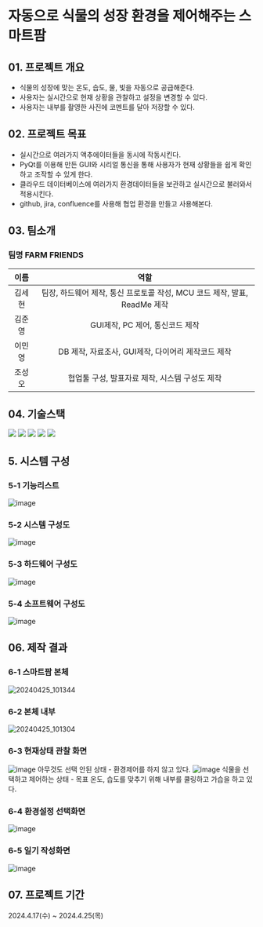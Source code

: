 # 자동으로 식물의 성장 환경을 제어해주는 스마트팜
## 01. 프로젝트 개요
* 식물의 성장에 맞는 온도, 습도, 물, 빛을 자동으로 공급해준다.
* 사용자는 실시간으로 현재 상황을 관찰하고 설정을 변경할 수 있다.
* 사용자는 내부를 촬영한 사진에 코멘트를 달아 저장할 수 있다.
## 02. 프로젝트 목표
* 실시간으로 여러가지 액추에이터들을 동시에 작동시킨다.
* PyQt를 이용해 만든 GUI와 시리얼 통신을 통해 사용자가 현재 상황들을 쉽게 확인하고 조작할 수 있게 한다.
* 클라우드 데이터베이스에 여러가지 환경데이터들을 보관하고 실시간으로 불러와서 적용시킨다.
* github, jira, confluence를 사용해 협업 환경을 만들고 사용해본다.

## 03. 팀소개
### 팀명 FARM FRIENDS
|이름|역할|
|:---:|:---:|
|김세현|팀장, 하드웨어 제작, 통신 프로토콜 작성, MCU 코드 제작, 발표, ReadMe 제작|
|김준영|GUI제작, PC 제어, 통신코드 제작|
|이민영|DB 제작, 자료조사, GUI제작, 다이어리 제작코드 제작|
|조성오|협업툴 구성, 발표자료 제작, 시스템 구성도 제작|
## 04. 기술스택
<img src="https://img.shields.io/badge/Python-3776AB?style=for-the-badge&logo=Python&logoColor=white"> <img src="https://img.shields.io/badge/opencv-5C3EE8?style=for-the-badge&logo=opencv&logoColor=white"> <img src="https://img.shields.io/badge/amazonrds-527FFF?style=for-the-badge&logo=amazonrds&logoColor=white"> <img src="https://img.shields.io/badge/mysql-4479A1?style=for-the-badge&logo=mysql&logoColor=white"> <img src="https://img.shields.io/badge/github-181717?style=for-the-badge&logo=github&logoColor=white">


## 5. 시스템 구성
### 5-1 기능리스트
![image](https://github.com/addinedu-ros-5th/iot-repo-5/assets/55865857/dc6c1ae5-5667-4b34-8b18-163b73b0a2ff)
### 5-2 시스템 구성도
![image](https://github.com/addinedu-ros-5th/iot-repo-5/assets/55865857/2aac719a-8b6f-49eb-8eaf-3a25ed6f8d91)
### 5-3 하드웨어 구성도
![image](https://github.com/addinedu-ros-5th/iot-repo-5/assets/55865857/5c75b869-7b65-4b3b-b24e-f14cde7652da)
### 5-4 소프트웨어 구성도
![image](https://github.com/addinedu-ros-5th/iot-repo-5/assets/55865857/bc4be3cf-405b-40ff-8e93-1163b7985167)
## 06. 제작 결과
### 6-1 스마트팜 본체
![20240425_101344](https://github.com/addinedu-ros-5th/iot-repo-5/assets/55865857/680a0672-2da0-4c84-9103-9b590693cbe8)
### 6-2 본체 내부
![20240425_101304](https://github.com/addinedu-ros-5th/iot-repo-5/assets/55865857/0a83edb9-a5f2-4e81-aba8-e3f794ed1e60)
### 6-3 현재상태 관찰 화면
![image](https://github.com/addinedu-ros-5th/iot-repo-5/assets/55865857/d22ddd94-b268-4e09-9c43-ddcf79d9e7dc)
아무것도 선택 안된 상태 - 환경제어를 하지 않고 있다.
![image](https://github.com/addinedu-ros-5th/iot-repo-5/assets/55865857/20634130-0abc-408b-8734-c6bb98c3bbdc)
식물을 선택하고 제어하는 상태 - 목표 온도, 습도를 맞추기 위해 내부를 쿨링하고 가습을 하고 있다.

### 6-4 환경설정 선택화면
![image](https://github.com/addinedu-ros-5th/iot-repo-5/assets/55865857/ac071993-3d23-41f3-8028-1dba5cec89ee)
### 6-5 일기 작성화면
![image](https://github.com/addinedu-ros-5th/iot-repo-5/assets/55865857/1415c382-759b-4403-8469-a25f991ea984)
## 07. 프로젝트 기간
2024.4.17(수) ~ 2024.4.25(목)


